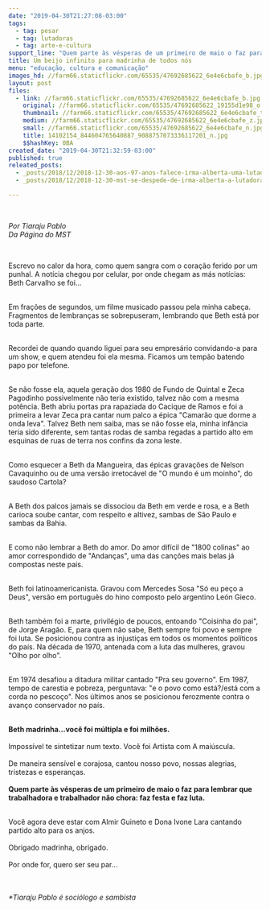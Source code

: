 ```yaml
---
date: "2019-04-30T21:27:08-03:00"
tags:
  - tag: pesar
  - tag: lutadoras
  - tag: arte-e-cultura
support_line: "​Quem parte às vésperas de um primeiro de maio o faz para lembrar que trabalhadora e trabalhador não chora: faz festa e faz luta\n\n"
title: Um beijo infinito para madrinha de todos nós
menu: "educação, cultura e comunicação"
images_hd: //farm66.staticflickr.com/65535/47692685622_6e4e6cbafe_b.jpg
layout: post
files:
  - link: //farm66.staticflickr.com/65535/47692685622_6e4e6cbafe_b.jpg
    original: //farm66.staticflickr.com/65535/47692685622_19155d1e98_o.jpg
    thumbnail: //farm66.staticflickr.com/65535/47692685622_6e4e6cbafe_t.jpg
    medium: //farm66.staticflickr.com/65535/47692685622_6e4e6cbafe_z.jpg
    small: //farm66.staticflickr.com/65535/47692685622_6e4e6cbafe_n.jpg
    title: 14102154_844604765640887_9088757073336117201_n.jpg
    $$hashKey: 0BA
created_date: "2019-04-30T21:32:59-03:00"
published: true
releated_posts:
  - _posts/2018/12/2018-12-30-aos-97-anos-falece-irma-alberta-uma-lutadora-incansavel.md
  - _posts/2018/12/2018-12-30-mst-se-despede-de-irma-alberta-a-lutadora-do-povo.md

---
```

<p>&nbsp;</p>

<p><em>Por Tiaraju&nbsp;Pablo<br />
Da P&aacute;gina do MST&nbsp;</em></p>

<p>&nbsp;</p>

<p>Escrevo no calor da hora, como quem sangra com o cora&ccedil;&atilde;o ferido por um punhal. A not&iacute;cia chegou por celular, por onde chegam as m&aacute;s not&iacute;cias: Beth Carvalho se foi...</p>

<p><br />
Em fra&ccedil;&otilde;es de segundos, um filme musicado passou pela minha cabe&ccedil;a. Fragmentos de lembran&ccedil;as se sobrepuseram, lembrando que Beth est&aacute; por toda parte.&nbsp;</p>

<p><br />
Recordei de quando quando liguei para seu empres&aacute;rio convidando-a para um show, e quem atendeu foi ela mesma. Ficamos um temp&atilde;o batendo papo por telefone.</p>

<p><br />
Se n&atilde;o fosse ela, aquela gera&ccedil;&atilde;o dos 1980 de Fundo de Quintal e Zeca Pagodinho possivelmente n&atilde;o teria existido, talvez n&atilde;o com a mesma pot&ecirc;ncia. Beth abriu portas pra rapaziada do Cacique de Ramos e foi a primeira a levar Zeca pra cantar num palco a &eacute;pica &quot;Camar&atilde;o que dorme a onda leva&quot;. Talvez Beth nem saiba, mas se n&atilde;o fosse ela, minha inf&acirc;ncia teria sido diferente, sem tantas rodas de samba regadas a partido alto em esquinas de ruas de terra nos confins da zona leste.&nbsp;</p>

<p><br />
Como esquecer a Beth da Mangueira, das &eacute;picas grava&ccedil;&otilde;es de Nelson Cavaquinho ou de uma vers&atilde;o irretoc&aacute;vel de &quot;O mundo &eacute; um moinho&quot;, do saudoso Cartola?&nbsp;</p>

<p><br />
A Beth dos palcos jamais se dissociou da Beth em verde e rosa, e a Beth carioca soube cantar, com respeito e altivez, sambas de S&atilde;o Paulo e sambas da Bahia.&nbsp;</p>

<p><br />
E como n&atilde;o lembrar a Beth do amor. Do amor dif&iacute;cil de &quot;1800 colinas&quot; ao amor correspondido de &quot;Andan&ccedil;as&quot;, uma das can&ccedil;&otilde;es mais belas j&aacute; compostas neste pa&iacute;s.&nbsp;</p>

<p><br />
Beth foi latinoamericanista. Gravou com Mercedes Sosa &quot;S&oacute; eu pe&ccedil;o a Deus&quot;, vers&atilde;o em portugu&ecirc;s do hino composto pelo argentino Le&oacute;n Gieco.&nbsp;</p>

<p><br />
Beth tamb&eacute;m foi a marte, privil&eacute;gio de poucos, entoando &quot;Coisinha do pai&quot;, de Jorge Arag&atilde;o. E, para quem n&atilde;o sabe, Beth sempre foi povo e sempre foi luta. Se posicionou contra as injusti&ccedil;as em todos os momentos pol&iacute;ticos do pa&iacute;s. Na d&eacute;cada de 1970, antenada com a luta das mulheres, gravou &quot;Olho por olho&quot;.</p>

<p><br />
Em 1974 desafiou a ditadura militar cantado &quot;Pra seu governo&quot;. Em 1987, tempo de carestia e pobreza, perguntava: &quot;e o povo como est&aacute;?/est&aacute; com a corda no pesco&ccedil;o&quot;. Nos &uacute;ltimos anos se posicionou ferozmente contra o avan&ccedil;o conservador no pa&iacute;s.&nbsp;</p>

<p><br />
<strong>Beth madrinha...voc&ecirc; foi m&uacute;ltipla e foi milh&otilde;es.&nbsp;</strong><br />
<br />
Imposs&iacute;vel te sintetizar num texto.&nbsp;Voc&ecirc; foi Artista com A mai&uacute;scula.<br />
<br />
De maneira sens&iacute;vel e corajosa, cantou nosso povo, nossas alegrias, tristezas e esperan&ccedil;as.<br />
<br />
<strong>Quem parte &agrave;s v&eacute;speras de um primeiro de maio o faz para lembrar que trabalhadora e trabalhador n&atilde;o chora:&nbsp;faz festa e faz luta.</strong></p>

<p><br />
Voc&ecirc; agora deve estar com Almir Guineto e&nbsp;Dona Ivone Lara cantando partido alto para os anjos.<br />
<br />
Obrigado madrinha, obrigado.<br />
<br />
Por onde for, quero ser seu par...</p>

<p><br />
<br />
<em>*Tiaraju Pablo &eacute; soci&oacute;logo e sambista</em></p>
